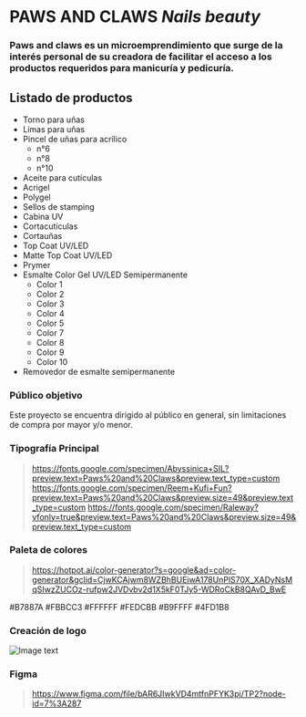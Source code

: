 # **PAWS AND CLAWS** *Nails beauty*

### Paws and claws es un microemprendimiento que surge de la interés personal de su creadora de facilitar el acceso a los productos requeridos para manicuría y pedicuría.

## Listado de productos
- Torno para uñas
- Limas para uñas
- Pincel de uñas para acrílico
    - n°6
    - n°8
    - n°10
- Aceite para cutículas
- Acrigel
- Polygel
- Sellos de stamping
- Cabina UV
- Cortacutículas
- Cortauñas
- Top Coat UV/LED
- Matte Top Coat UV/LED
- Prymer
- Esmalte Color Gel UV/LED Semipermanente
    - Color 1
    - Color 2
    - Color 3
    - Color 4
    - Color 5
    - Color 7
    - Color 8
    - Color 9
    - Color 10
- Removedor de esmalte semipermanente    

### Público objetivo
Este proyecto se encuentra dirigido al público en general, sin limitaciones de compra por mayor y/o menor.

### Tipografía Principal 
> https://fonts.google.com/specimen/Abyssinica+SIL?preview.text=Paws%20and%20Claws&preview.text_type=custom
> https://fonts.google.com/specimen/Reem+Kufi+Fun?preview.text=Paws%20and%20Claws&preview.size=49&preview.text_type=custom
> https://fonts.google.com/specimen/Raleway?vfonly=true&preview.text=Paws%20and%20Claws&preview.size=49&preview.text_type=custom

### Paleta de colores
> https://hotpot.ai/color-generator?s=google&ad=color-generator&gclid=CjwKCAjwm8WZBhBUEiwA178UnPlS70X_XADyNsMqSIwzZUCOz-rufpw2JVDvbv2d1X5kF0TJy5-WDRoCkB8QAvD_BwE

#B7887A
#FBBCC3
#FFFFFF
#FEDCBB
#B9FFFF
#4FD1B8

### Creación de logo
![Image text](https://github.com/Caroamarfil/Amarfil-Rosales--Paws-and-Claws/blob/main/Logo%20PaC.PNG)

### Figma

> https://www.figma.com/file/bAR6JIwkVD4mtfnPFYK3pj/TP2?node-id=7%3A287
> 
